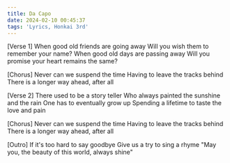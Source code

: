 ```yaml
---
title: Da Capo
date: 2024-02-10 00:45:37
tags: 'Lyrics, Honkai 3rd'
---
```

[Verse 1]
When good old friends are going away
Will you wish them to remember your name?
When good old days are passing away
Will you promise your heart remains the same?

[Chorus]
Never can we suspend the time
Having to leave the tracks behind
There is a longer way ahead, after all

[Verse 2]
There used to be a story teller
Who always painted the sunshine and the rain
One has to eventually grow up
Spending a lifetime to taste the love and pain

[Chorus]
Never can we suspend the time
Having to leave the tracks behind
There is a longer way ahead, after all

[Outro]
If it's too hard to say goodbye
Give us a try to sing a rhyme
"May you, the beauty of this world, always shine"